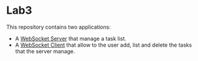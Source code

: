 # Lab3
This repository contains two applications:

* A [WebSocket Server](https://github.com/adriangp/WebEng/tree/master/Lab3/ServerWebSockets) that manage a task list.
* A [WebSocket Client](https://github.com/adriangp/WebEng/tree/master/Lab3/ClientWebSockets) that allow to the user add, list and delete the tasks that the server manage.

